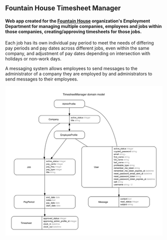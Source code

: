 ## Fountain House Timesheet Manager
#### Web app created for the [Fountain House](http://www.fountainhouse.org) organization's Employment Department for managing multiple companies, employees and jobs within those companies, creating/approving timesheets for those jobs.

Each job has its own individual pay period to meet the needs of differing pay periods and pay dates across different jobs, even within the same company, and adjustment of pay dates depending on intersection with holidays or non-work days.

A messaging system allows employees to send messages to the administrator of a company they are employed by and administrators to send messages to their employees.

![erd](erd.png)
